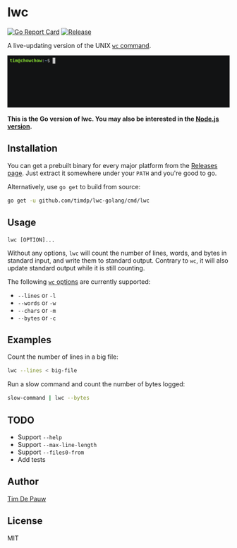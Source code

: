 # lwc

[![Go Report Card](https://goreportcard.com/badge/github.com/timdp/lwc-golang)](https://goreportcard.com/report/github.com/timdp/lwc-golang) [![Release](https://img.shields.io/github/release/timdp/lwc-golang.svg)](https://github.com/timdp/lwc-golang/releases/latest)

A live-updating version of the UNIX [`wc` command](https://en.wikipedia.org/wiki/Wc_(Unix)).

![](demo.gif)

**This is the Go version of lwc. You may also be interested in the
[Node.js version](https://github.com/timdp/lwc-nodejs).**

## Installation

You can get a prebuilt binary for every major platform from the
[Releases page](https://github.com/timdp/lwc-golang/releases). Just extract it
somewhere under your `PATH` and you're good to go.

Alternatively, use `go get` to build from source:

```bash
go get -u github.com/timdp/lwc-golang/cmd/lwc
```

## Usage

```
lwc [OPTION]...
```

Without any options, `lwc` will count the number of lines, words, and bytes
in standard input, and write them to standard output. Contrary to `wc`, it will
also update standard output while it is still counting.

The following [`wc` options](https://en.wikipedia.org/wiki/Wc_(Unix)) are
currently supported:

- `--lines` or `-l`
- `--words` or `-w`
- `--chars` or `-m`
- `--bytes` or `-c`

## Examples

Count the number of lines in a big file:

```bash
lwc --lines < big-file
```

Run a slow command and count the number of bytes logged:

```bash
slow-command | lwc --bytes
```

## TODO

- Support `--help`
- Support `--max-line-length`
- Support `--files0-from`
- Add tests

## Author

[Tim De Pauw](https://tmdpw.eu/)

## License

MIT
